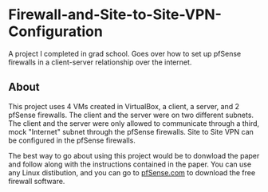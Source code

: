 # Firewall-and-Site-to-Site-VPN-Configuration
A project I completed in grad school. Goes over how to set up pfSense firewalls in a client-server relationship over the internet.

## About
This project uses 4 VMs created in VirtualBox, a client, a server, and 2 pfSense firewalls. The client and the server were on two different subnets. The client and the server were only allowed to communicate through a third, mock "Internet" subnet through the pfSense firewalls. Site to Site VPN can be configured in the pfSense firewalls.

The best way to go about using this project would be to donwload the paper and follow along with the instructions contained in the paper. You can use any Linux distibution, and you can go to [pfSense.com](https://www.pfsense.org/download/) to download the free firewall software.
